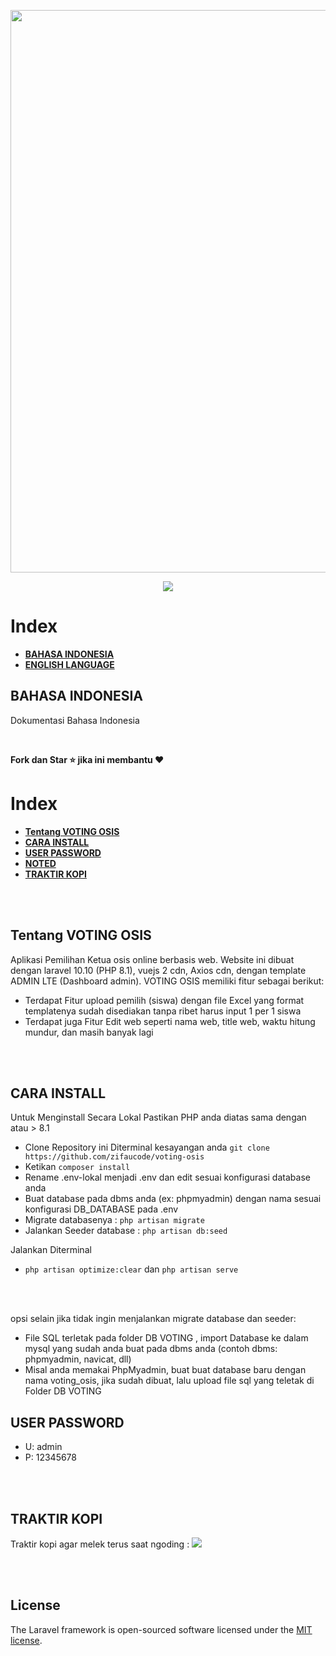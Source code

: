 <p align="center"><a href="https://github.com/zifaucode/cek-lulus" target="_blank"><img src="https://user-images.githubusercontent.com/33486013/164989084-586c08af-43ea-4f59-93dd-54f25f22c830.png" width="900"></a></p>

<p align="center">
<a href="https://trakteer.id/zifau"><img src="https://img.shields.io/static/v1?label=Trakteer&message=zifaucode&color=C02433"></a>
</p>

# Index

-   **[BAHASA INDONESIA](#bahasa-indonesia)**
-   **[ENGLISH LANGUAGE](#English-language)**

## BAHASA INDONESIA

Dokumentasi Bahasa Indonesia

<br>

<b>Fork dan Star ⭐ jika ini membantu ♥️</b>

# Index

-   **[Tentang VOTING OSIS](#tentang-voting-osis)**
-   **[CARA INSTALL](#cara-install)**
-   **[USER PASSWORD](#user-password)**
-   **[NOTED](#noted)**
-   **[TRAKTIR KOPI](#traktir-kopi)**

<br>
<br>

## Tentang VOTING OSIS

Aplikasi Pemilihan Ketua osis online berbasis web. Website ini dibuat dengan laravel 10.10 (PHP 8.1), vuejs 2 cdn, Axios cdn, dengan template ADMIN LTE (Dashboard admin). VOTING OSIS memiliki fitur sebagai berikut:

-   Terdapat Fitur upload pemilih (siswa) dengan file Excel yang format templatenya sudah disediakan tanpa ribet harus input 1 per 1 siswa
-   Terdapat juga Fitur Edit web seperti nama web, title web, waktu hitung mundur, dan masih banyak lagi

<br>
<br>

## CARA INSTALL

Untuk Menginstall Secara Lokal Pastikan PHP anda diatas sama dengan atau > 8.1

-   Clone Repository ini Diterminal kesayangan anda `git clone https://github.com/zifaucode/voting-osis`
-   Ketikan `composer install`
-   Rename .env-lokal menjadi .env dan edit sesuai konfigurasi database anda
-   Buat database pada dbms anda (ex: phpmyadmin) dengan nama sesuai konfigurasi DB_DATABASE pada .env
-   Migrate databasenya : `php artisan migrate`
-   Jalankan Seeder database : `php artisan db:seed`

Jalankan Diterminal

-   `php artisan optimize:clear` dan `php artisan serve`

<br>
<br>

opsi selain jika tidak ingin menjalankan migrate database dan seeder:

-   File SQL terletak pada folder DB VOTING , import Database ke dalam mysql yang sudah anda buat pada dbms anda (contoh dbms: phpmyadmin, navicat, dll)
-   Misal anda memakai PhpMyadmin, buat buat database baru dengan nama voting_osis, jika sudah dibuat, lalu upload file sql yang teletak di Folder DB VOTING

## USER PASSWORD

-   U: admin
-   P: 12345678

<br>
<br>

## TRAKTIR KOPI

Traktir kopi agar melek terus saat ngoding : <a href="https://trakteer.id/zifau"><img src="https://img.shields.io/static/v1?label=Trakteer&message=zifaucode&color=C02433"></a>

<br>
<br>

## License

The Laravel framework is open-sourced software licensed under the [MIT license](https://opensource.org/licenses/MIT).
